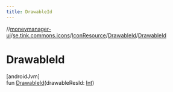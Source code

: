 ```yaml
---
title: DrawableId
---
```

//[moneymanager-ui](../../../../index.html)/[se.tink.commons.icons](../../index.html)/[IconResource](../index.html)/[DrawableId](index.html)/[DrawableId](-drawable-id.html)



# DrawableId



[androidJvm]\
fun [DrawableId](-drawable-id.html)(drawableResId: [Int](https://kotlinlang.org/api/latest/jvm/stdlib/kotlin/-int/index.html))




